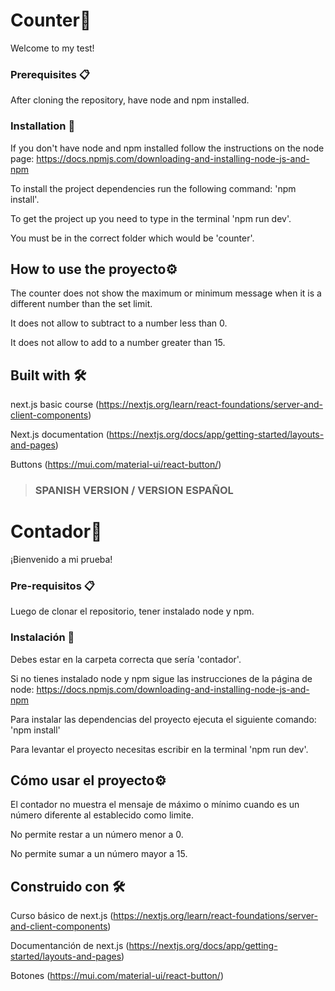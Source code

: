 # Counter🚀

Welcome to my test!

### Prerequisites 📋

After cloning the repository, have node and npm installed.

### Installation 🔧

If you don't have node and npm installed follow the instructions on the node page: https://docs.npmjs.com/downloading-and-installing-node-js-and-npm

To install the project dependencies run the following command: 'npm install'.

To get the project up you need to type in the terminal 'npm run dev'.

You must be in the correct folder which would be 'counter'.

## How to use the proyecto⚙️

The counter does not show the maximum or minimum message when it is a different number than the set limit.

It does not allow to subtract to a number less than 0.

It does not allow to add to a number greater than 15.

## Built with 🛠️

next.js basic course (https://nextjs.org/learn/react-foundations/server-and-client-components)

Next.js documentation (https://nextjs.org/docs/app/getting-started/layouts-and-pages)

Buttons (https://mui.com/material-ui/react-button/)

> ### SPANISH VERSION / VERSION ESPAÑOL

# Contador🚀

¡Bienvenido a mi prueba!

### Pre-requisitos 📋

Luego de clonar el repositorio, tener instalado node y npm.

### Instalación 🔧

Debes estar en la carpeta correcta que sería 'contador'.

Si no tienes instalado node y npm sigue las instrucciones de la página de node: https://docs.npmjs.com/downloading-and-installing-node-js-and-npm

Para instalar las dependencias del proyecto ejecuta el siguiente comando: 'npm install'

Para levantar el proyecto necesitas escribir en la terminal 'npm run dev'.

## Cómo usar el proyecto⚙️

El contador no muestra el mensaje de máximo o mínimo cuando es un número diferente al establecido como limite.

No permite restar a un número menor a 0.

No permite sumar a un número mayor a 15.

## Construido con 🛠️

Curso básico de next.js (https://nextjs.org/learn/react-foundations/server-and-client-components)

Documentanción de next.js (https://nextjs.org/docs/app/getting-started/layouts-and-pages)

Botones (https://mui.com/material-ui/react-button/)
